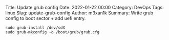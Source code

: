 Title: Update grub config
Date: 2022-01-22 00:00
Category: DevOps
Tags: linux
Slug: update-grub-config
Author: m3xan1k
Summary: Write grub config to boot sector + add uefi entry.


```
sudo grub-install /dev/sdX
sudo grub-mkconfig -o /boot/grub/grub.cfg
```
>

